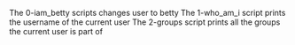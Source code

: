 The 0-iam_betty scripts changes user to betty
The 1-who_am_i script prints the username of the current user
The 2-groups script prints all the groups the current user is part of
